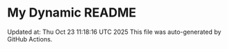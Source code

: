 # My Dynamic README
Updated at: Thu Oct 23 11:18:16 UTC 2025
This file was auto-generated by GitHub Actions.
